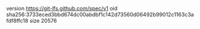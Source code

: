 version https://git-lfs.github.com/spec/v1
oid sha256:3733eced3bbd674dc00abdbf1c142d73560d06492b99012c1163c3afdf8ffc18
size 20576
